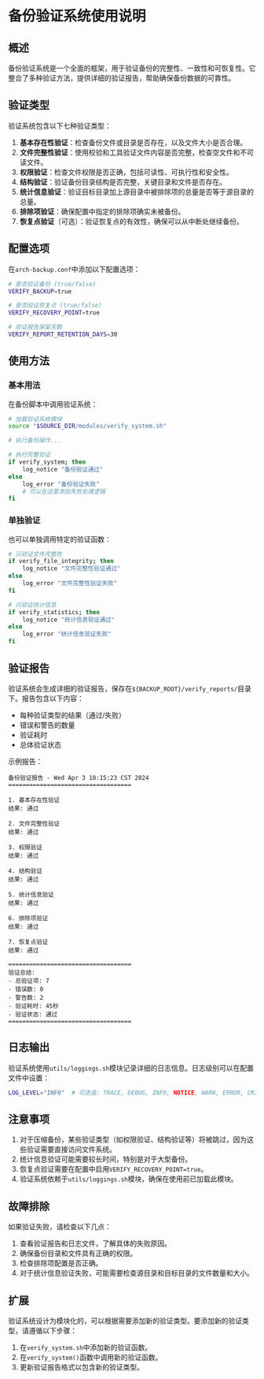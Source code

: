 # 备份验证系统使用说明

## 概述

备份验证系统是一个全面的框架，用于验证备份的完整性、一致性和可恢复性。它整合了多种验证方法，提供详细的验证报告，帮助确保备份数据的可靠性。

## 验证类型

验证系统包含以下七种验证类型：

1. **基本存在性验证**：检查备份文件或目录是否存在，以及文件大小是否合理。
2. **文件完整性验证**：使用校验和工具验证文件内容是否完整，检查空文件和不可读文件。
3. **权限验证**：检查文件权限是否正确，包括可读性、可执行性和安全性。
4. **结构验证**：验证备份目录结构是否完整，关键目录和文件是否存在。
5. **统计信息验证**：验证目标目录加上源目录中被排除项的总量是否等于源目录的总量。
6. **排除项验证**：确保配置中指定的排除项确实未被备份。
7. **恢复点验证**（可选）：验证恢复点的有效性，确保可以从中断处继续备份。

## 配置选项

在`arch-backup.conf`中添加以下配置选项：

```bash
# 是否验证备份 (true/false)
VERIFY_BACKUP=true

# 是否验证恢复点 (true/false)
VERIFY_RECOVERY_POINT=true

# 验证报告保留天数
VERIFY_REPORT_RETENTION_DAYS=30
```

## 使用方法

### 基本用法

在备份脚本中调用验证系统：

```bash
# 加载验证系统模块
source "$SOURCE_DIR/modules/verify_system.sh"

# 执行备份操作...

# 执行完整验证
if verify_system; then
    log_notice "备份验证通过"
else
    log_error "备份验证失败"
    # 可以在这里添加失败处理逻辑
fi
```

### 单独验证

也可以单独调用特定的验证函数：

```bash
# 只验证文件完整性
if verify_file_integrity; then
    log_notice "文件完整性验证通过"
else
    log_error "文件完整性验证失败"
fi

# 只验证统计信息
if verify_statistics; then
    log_notice "统计信息验证通过"
else
    log_error "统计信息验证失败"
fi
```

## 验证报告

验证系统会生成详细的验证报告，保存在`${BACKUP_ROOT}/verify_reports/`目录下。报告包含以下内容：

- 每种验证类型的结果（通过/失败）
- 错误和警告的数量
- 验证耗时
- 总体验证状态

示例报告：

```
备份验证报告 - Wed Apr 3 10:15:23 CST 2024
===================================

1. 基本存在性验证
结果: 通过

2. 文件完整性验证
结果: 通过

3. 权限验证
结果: 通过

4. 结构验证
结果: 通过

5. 统计信息验证
结果: 通过

6. 排除项验证
结果: 通过

7. 恢复点验证
结果: 通过

===================================
验证总结:
- 总验证项: 7
- 错误数: 0
- 警告数: 2
- 验证耗时: 45秒
- 验证状态: 通过
===================================
```

## 日志输出

验证系统使用`utils/loggings.sh`模块记录详细的日志信息。日志级别可以在配置文件中设置：

```bash
LOG_LEVEL="INFO"  # 可选值: TRACE, DEBUG, INFO, NOTICE, WARN, ERROR, CRITICAL, FATAL
```

## 注意事项

1. 对于压缩备份，某些验证类型（如权限验证、结构验证等）将被跳过，因为这些验证需要直接访问文件系统。
2. 统计信息验证可能需要较长时间，特别是对于大型备份。
3. 恢复点验证需要在配置中启用`VERIFY_RECOVERY_POINT=true`。
4. 验证系统依赖于`utils/loggings.sh`模块，确保在使用前已加载此模块。

## 故障排除

如果验证失败，请检查以下几点：

1. 查看验证报告和日志文件，了解具体的失败原因。
2. 确保备份目录和文件具有正确的权限。
3. 检查排除项配置是否正确。
4. 对于统计信息验证失败，可能需要检查源目录和目标目录的文件数量和大小。

## 扩展

验证系统设计为模块化的，可以根据需要添加新的验证类型。要添加新的验证类型，请遵循以下步骤：

1. 在`verify_system.sh`中添加新的验证函数。
2. 在`verify_system()`函数中调用新的验证函数。
3. 更新验证报告格式以包含新的验证类型。